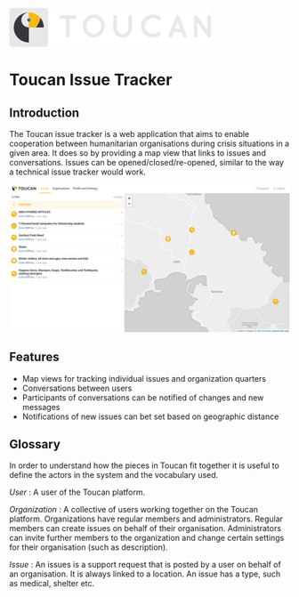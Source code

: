 ![toucan logo](./img/toucan_logo.png)

# Toucan Issue Tracker

## Introduction

The Toucan issue tracker is a web application that aims to enable 
cooperation between humanitarian organisations during crisis situations 
in a given area.
It does so by providing a map view that links to issues and conversations.
Issues can be opened/closed/re-opened, similar to the way a technical 
issue tracker would work.

![Main View](./screenshots/issue_overview.png)


## Features

- Map views for tracking individual issues and organization quarters
- Conversations between users
- Participants of conversations can be notified of changes and new messages
- Notifications of new issues can bet set based on geographic distance


## Glossary

In order to understand how the pieces in Toucan fit together it is useful
to define the actors in the system and the vocabulary used.

*User*
: A user of the Toucan platform.

*Organization*
: A collective of users working together on the Toucan platform. Organizations 
have regular members and administrators. Regular members can create issues on 
behalf of their organisation. Administrators can invite further members to the 
organization and change certain settings for their organisation (such as description).

*Issue*
: An issues is a support request that is posted by a user on behalf of 
an organisation. It is always linked to a location. An issue has a type,
such as medical, shelter etc.     









